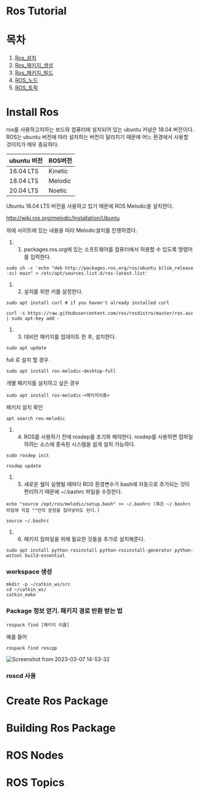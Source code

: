 # Ros Tutorial

# 목차
1. [Ros_설치](#Install-Ros)
2. [Ros_패키지_생성](#Create-Ros-Package)
3. [Ros_패키지_빌드](#Building-Ros-Package)
4. [ROS_노드](#ROS-Nodes)
5. [ROS_토픽](#ROS-Topics)

# Install Ros

ros를 사용하고자하는 보드와 컴퓨터에 설치되어 있는 ubuntu 커널은 18.04 버전이다. ROS는 ubuntu 버전에 따라 설치하는 버전이 달라지기 때문에 어느 환경에서 사용할 것이지가 매우 중요하다. 

|ubuntu 버전|ROS버전|
|-----------|---------|
|16.04 LTS|Kinetic|
|18.04 LTS|Melodic|
|20.04 LTS|Noetic|

Ubuntu 18.04 LTS 버전을 사용하고 있기 때문에 ROS Melodic을 설치한다.

http://wiki.ros.org/melodic/Installation/Ubuntu

위에 사이트에 있는 내용을 따라 Melodic설치를 진행하였다.

1. 1. packages.ros.org에 있는 소프트웨어를 컴퓨터에서 허용할 수 있도록 명령어를 입력한다.

```
sudo sh -c 'echo "deb http://packages.ros.org/ros/ubuntu $(lsb_release -sc) main" > /etc/apt/sources.list.d/ros-latest.list'
```

1. 2. 설치를 위한 키를 설정한다.

```
sudo apt install curl # if you haven't already installed curl

curl -s https://raw.githubusercontent.com/ros/rosdistro/master/ros.asc | sudo apt-key add -
```

1. 3. 데비안 패키지를 업데이트 한 후, 설치한다.

```
sudo apt update
```

full 로 설치 할 경우

```
sudo apt install ros-melodic-desktop-full
```

개별 패키지를 설치하고 싶은 경우

```
sudo apt install ros-melodic-<패키지이름>
```

패키지 설치 확인

```
apt search ros-melodic
```

1. 4. ROS를 사용하기 전에 rosdep를 초기화 해야한다. rosdep를 사용하면 컴파일 하려는 소스에 종속된 시스템을 쉽게 설치 가능하다.
 
```
sudo rosdep init
```

```
rosdep update
``` 

1. 5. 새로운 쉘이 실행될 때마다 ROS 환경변수가 bash에 자동으로 추가되는 것이 편리하기 때문에 ~/.bashrc 파일을 수정한다.

```
echo "source /opt/ros/melodic/setup.bash" >> ~/.bashrc (혹은 ~/.bashrc 파일에 직접 ""안의 문장을 집어넣어도 된다.)
```
 
```
source ~/.bashrc
```
 
1. 6. 패키지 컴파일을 위해 필요한 것들을 추가로 설치해준다.

```
sudo apt install python-rosinstall python-rosinstall-generator python-wstool build-essential
```

### workspace 생성

```
mkdir -p ~/catkin_ws/src
cd ~/catkin_ws/
catkin_make
```

### Package 정보 얻기. 패키지 경로 반환 받는 법

```
rospack find [패키지 이름]
```

예를 들어
```
rospack find roscpp
```

![Screenshot from 2023-03-07 14-53-32](https://user-images.githubusercontent.com/90883561/223332961-2e3e5374-3734-4c63-8c48-34585d90b6e4.png)

### roscd 사용




# Create Ros Package



# Building Ros Package

# ROS Nodes

# ROS Topics
